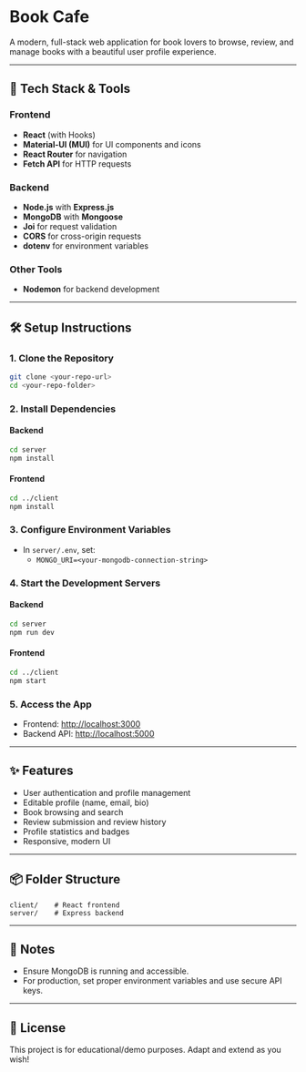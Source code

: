 # Book Cafe

A modern, full-stack web application for book lovers to browse, review, and manage books with a beautiful user profile experience.

---

## 🚀 Tech Stack & Tools

### Frontend
- **React** (with Hooks)
- **Material-UI (MUI)** for UI components and icons
- **React Router** for navigation
- **Fetch API** for HTTP requests

### Backend
- **Node.js** with **Express.js**
- **MongoDB** with **Mongoose**
- **Joi** for request validation
- **CORS** for cross-origin requests
- **dotenv** for environment variables

### Other Tools
- **Nodemon** for backend development

---

## 🛠️ Setup Instructions

### 1. Clone the Repository
```bash
git clone <your-repo-url>
cd <your-repo-folder>
```

### 2. Install Dependencies
#### Backend
```bash
cd server
npm install
```
#### Frontend
```bash
cd ../client
npm install
```

### 3. Configure Environment Variables
- In `server/.env`, set:
  - `MONGO_URI=<your-mongodb-connection-string>`

### 4. Start the Development Servers
#### Backend
```bash
cd server
npm run dev
```
#### Frontend
```bash
cd ../client
npm start
```

### 5. Access the App
- Frontend: [http://localhost:3000](http://localhost:3000)
- Backend API: [http://localhost:5000](http://localhost:5000)

---

## ✨ Features
- User authentication and profile management
- Editable profile (name, email, bio)
- Book browsing and search
- Review submission and review history
- Profile statistics and badges
- Responsive, modern UI

---

## 📦 Folder Structure
```
client/    # React frontend
server/    # Express backend
```

---

## 📝 Notes
- Ensure MongoDB is running and accessible.
- For production, set proper environment variables and use secure API keys.

---

## 📄 License
This project is for educational/demo purposes. Adapt and extend as you wish!
